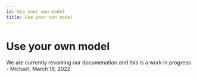 ```yaml
---
id: Use your own model
title: Use your own model
---
```


# Use your own model

We are currently revaming our documenation and this is a work in progress - Michael, March 16, 2022